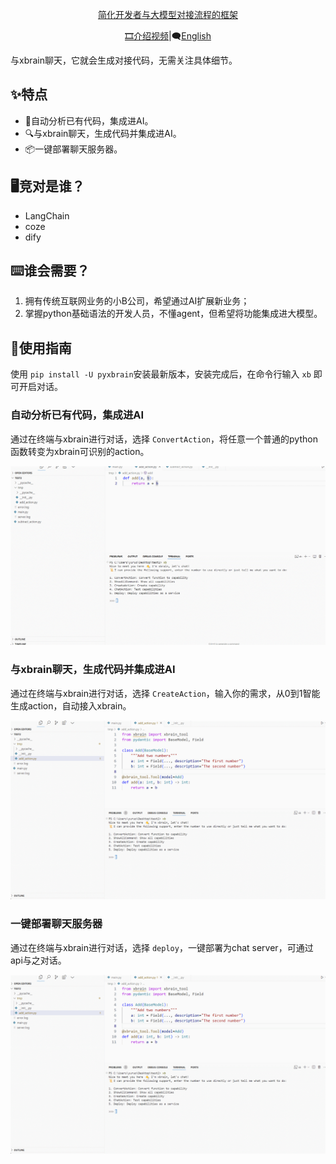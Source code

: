 <div align="center"><a name="readme-top">

[简化开发者与大模型对接流程的框架]()

[🎞️]()[介绍视频](https://www.bilibili.com/video/BV1c52FY4E51/?share_source=copy_web&vd_source=c28e503b050f016c21660b69e391d391)|🗨[English](https://github.com/yuruotong1/xbrain/blob/master/README_EN.md)

</div>

与xbrain聊天，它就会生成对接代码，无需关注具体细节。

## ✨特点

* 🌈自动分析已有代码，集成进AI。
* 🔍与xbrain聊天，生成代码并集成进AI。
* 📦一键部署聊天服务器。

## 🖥竞对是谁？

- LangChain
- coze
- dify

## ⌨️谁会需要？

1. 拥有传统互联网业务的小B公司，希望通过AI扩展新业务；
2. 掌握python基础语法的开发人员，不懂agent，但希望将功能集成进大模型。

## 🍬使用指南

使用 `pip install -U pyxbrain`安装最新版本，安装完成后，在命令行输入 `xb` 即可开启对话。

### 自动分析已有代码，集成进AI

通过在终端与xbrain进行对话，选择 `ConvertAction`，将任意一个普通的python函数转变为xbrain可识别的action。

![convert](./image/README/xbrain_convert.gif)

### 与xbrain聊天，生成代码并集成进AI

通过在终端与xbrain进行对话，选择 `CreateAction`，输入你的需求，从0到1智能生成action，自动接入xbrain。

![img](./image/README/xbrain_create.gif)

### 一键部署聊天服务器

通过在终端与xbrain进行对话，选择 `deploy`，一键部署为chat server，可通过api与之对话。

![img](./image/README/xbrain_deploy.gif)
